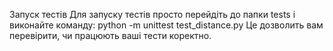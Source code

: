 Запуск тестів
    Для запуску тестів просто перейдіть до папки tests і виконайте команду:
        python -m unittest test_distance.py
    Це дозволить вам перевірити, чи працюють ваші тести коректно.

